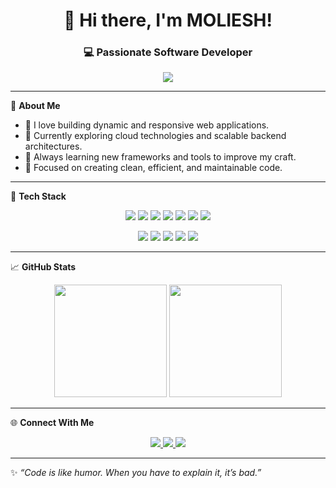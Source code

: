 <!-- GitHub Profile README -->

<h1 align="center">👋 Hi there, I'm MOLIESH!</h1>
<h3 align="center">💻 Passionate Software Developer</h3>

<p align="center">
  <img src="https://readme-typing-svg.herokuapp.com/?lines=Full-Stack+Developer;Tech+Enthusiast;Lifelong+Learner;Open+Source+Contributor&center=true&width=500&height=45">
</p>

---

🌟 **About Me**

- 🚀 I love building dynamic and responsive web applications.
- 🌱 Currently exploring cloud technologies and scalable backend architectures.
- 🧠 Always learning new frameworks and tools to improve my craft.
- 🎯 Focused on creating clean, efficient, and maintainable code.

---

🔧 **Tech Stack**

<p align="center">
  <img src="https://img.shields.io/badge/HTML5-E34F26?logo=html5&logoColor=white&style=for-the-badge" />
  <img src="https://img.shields.io/badge/CSS3-1572B6?logo=css3&logoColor=white&style=for-the-badge" />
  <img src="https://img.shields.io/badge/JavaScript-F7DF1E?logo=javascript&logoColor=black&style=for-the-badge" />
  <img src="https://img.shields.io/badge/React-61DAFB?logo=react&logoColor=black&style=for-the-badge" />
  <img src="https://img.shields.io/badge/Node.js-339933?logo=node.js&logoColor=white&style=for-the-badge" />
  <img src="https://img.shields.io/badge/Express-000000?logo=express&logoColor=white&style=for-the-badge" />
  <img src="https://img.shields.io/badge/Python-3776AB?logo=python&logoColor=white&style=for-the-badge" />
</p>
<p align="center">
  <img src="https://img.shields.io/badge/SQL-4479A1?logo=sqlite&logoColor=white&style=for-the-badge" />
  <img src="https://img.shields.io/badge/MySQL-4479A1?logo=mysql&logoColor=white&style=for-the-badge" />
  <img src="https://img.shields.io/badge/PostgreSQL-4169E1?logo=postgresql&logoColor=white&style=for-the-badge" />
  <img src="https://img.shields.io/badge/MongoDB-47A248?logo=mongodb&logoColor=white&style=for-the-badge" />
  <img src="https://img.shields.io/badge/NoSQL-4DB33D?logo=mongodb&logoColor=white&style=for-the-badge" />
</p>

---

📈 **GitHub Stats**

<p align="center">
  <img src="https://github-readme-stats.vercel.app/api?username=MOLIESH&show_icons=true&theme=tokyonight&hide=contribs" height="180" />
  <img src="https://github-readme-stats.vercel.app/api/top-langs/?username=MOLIESH&layout=compact&theme=tokyonight" height="180" />
</p>

---

🌐 **Connect With Me**

<p align="center">
  <a href="https://www.linkedin.com/in/moliesh21">
    <img src="https://img.shields.io/badge/LinkedIn-0A66C2?logo=linkedin&logoColor=white&style=for-the-badge" />
  </a>
  <a href="mailto:molieshhiruba21@gmail.com">
    <img src="https://img.shields.io/badge/Gmail-D14836?logo=gmail&logoColor=white&style=for-the-badge" />
  </a>
  <a href="https://moliesh-portfolio.vercel.app">
    <img src="https://img.shields.io/badge/Portfolio-000000?logo=firefox&logoColor=white&style=for-the-badge" />
  </a>
</p>

---

✨ *“Code is like humor. When you have to explain it, it’s bad.”*

